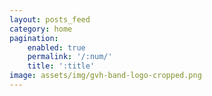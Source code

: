```yaml
---
layout: posts_feed
category: home
pagination:
    enabled: true
    permalink: '/:num/'
    title: ':title'
image: assets/img/gvh-band-logo-cropped.png
---
```

